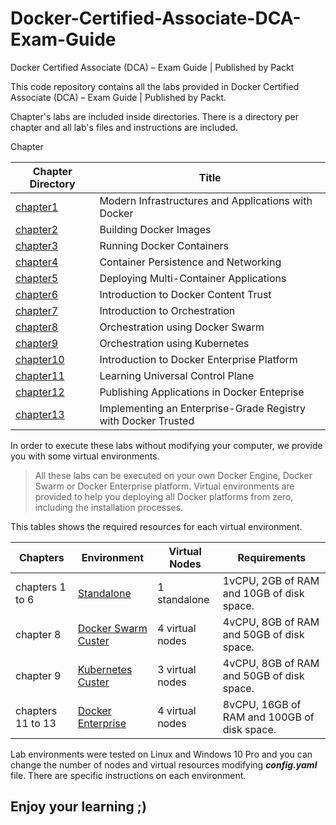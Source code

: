 # Docker-Certified-Associate-DCA-Exam-Guide
Docker Certified Associate (DCA) – Exam Guide | Published by Packt

This code repository contains all the labs provided in Docker Certified Associate (DCA) – Exam Guide | Published by Packt.

Chapter's labs are included inside directories. There is a directory per chapter and all lab's files and instructions are included.

Chapter

| Chapter Directory | Title |
|---|---|
| [chapter1](./chapter1) | Modern Infrastructures and Applications with Docker |
| [chapter2](./chapter2) | Building Docker Images |
| [chapter3](./chapter3) | Running Docker Containers |
| [chapter4](./chapter4) | Container Persistence and Networking |
| [chapter5](./chapter5) | Deploying Multi-Container Applications |
| [chapter6](./chapter6) | Introduction to Docker Content Trust |
| [chapter7](./chapter7) | Introduction to Orchestration |
| [chapter8](./chapter8) | Orchestration using Docker Swarm |
| [chapter9](./chapter9) | Orchestration using Kubernetes |
| [chapter10](./chapter10) | Introduction to Docker Enterprise Platform |
| [chapter11](./chapter11) | Learning Universal Control Plane |
| [chapter12](./chapter12) | Publishing Applications in Docker Enteprise |
| [chapter13](./chapter13) | Implementing an Enterprise-Grade Registry with Docker Trusted |

In order to execute these labs without modifying your computer, we provide you with some virtual environments.

>All these labs can be executed on your own Docker Engine, Docker Swarm or Docker Enterprise platform. Virtual environments are provided to help you deploying all Docker platforms from zero, including the installation processes.

This tables shows the required resources for each virtual environment.

| Chapters | Environment | Virtual Nodes | Requirements |
|---|---|---|---|
| chapters 1 to 6 |[Standalone](./environments/standalone) | 1 standalone | 1vCPU, 2GB of RAM and 10GB of disk space. |
| chapter 8 | [Docker Swarm Custer](./environments/swarm) | 4 virtual nodes | 4vCPU, 8GB of RAM and 50GB of disk space. |
| chapter 9 | [Kubernetes Custer](./environments/kubernetes) | 3 virtual nodes | 4vCPU, 8GB of RAM and 50GB of disk space. |
| chapters 11 to 13 | [Docker Enterprise](./environments/enterprise) | 4 virtual nodes | 8vCPU, 16GB of RAM and 100GB of disk space. |

Lab environments were tested on Linux and Windows 10 Pro and you can change the number of nodes and virtual resources modifying ___config.yaml___ file. There are specific instructions on each environment.



## Enjoy your learning ;)
